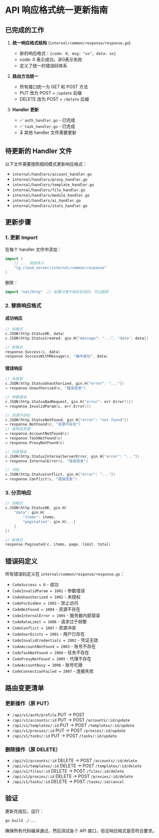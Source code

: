 # API 响应格式统一更新指南

## 已完成的工作

1. **统一响应格式结构** (`internal/common/response/response.go`)
   - 新的响应格式：`{code: 0, msg: "xx", data: xx}`
   - code: 0 表示成功，非0表示失败
   - 定义了统一的错误码体系

2. **路由方法统一**
   - 所有接口统一为 GET 和 POST 方法
   - PUT 改为 POST + `/update` 后缀
   - DELETE 改为 POST + `/delete` 后缀

3. **Handler 更新**
   - ✅ `auth_handler.go` - 已完成
   - ✅ `task_handler.go` - 已完成
   - ⏳ 其他 handler 文件需要更新

## 待更新的 Handler 文件

以下文件需要按照相同模式更新响应格式：

- `internal/handlers/account_handler.go`
- `internal/handlers/proxy_handler.go`
- `internal/handlers/template_handler.go`
- `internal/handlers/file_handler.go`
- `internal/handlers/module_handler.go`
- `internal/handlers/ai_handler.go`
- `internal/handlers/stats_handler.go`

## 更新步骤

### 1. 更新 Import

在每个 handler 文件中添加：
```go
import (
    // ... 其他导入
    "tg_cloud_server/internal/common/response"
)
```

删除：
```go
import "net/http"  // 如果只用于响应状态码，可以删除
```

### 2. 替换响应格式

#### 成功响应
```go
// 旧格式
c.JSON(http.StatusOK, data)
c.JSON(http.StatusCreated, gin.H{"message": "...", "data": data})

// 新格式
response.Success(c, data)
response.SuccessWithMessage(c, "操作成功", data)
```

#### 错误响应
```go
// 未授权
c.JSON(http.StatusUnauthorized, gin.H{"error": "..."})
→ response.Unauthorized(c, "错误信息")

// 参数错误
c.JSON(http.StatusBadRequest, gin.H{"error": err.Error()})
→ response.InvalidParam(c, err.Error())

// 资源不存在
c.JSON(http.StatusNotFound, gin.H{"error": "not found"})
→ response.NotFound(c, "资源不存在")
// 或特定资源
→ response.AccountNotFound(c)
→ response.TaskNotFound(c)
→ response.ProxyNotFound(c)

// 内部错误
c.JSON(http.StatusInternalServerError, gin.H{"error": "..."})
→ response.InternalError(c, "错误信息")

// 冲突
c.JSON(http.StatusConflict, gin.H{"error": "..."})
→ response.Conflict(c, "错误信息")
```

### 3. 分页响应

```go
// 旧格式
c.JSON(http.StatusOK, gin.H{
    "data": gin.H{
        "items": items,
        "pagination": gin.H{...}
    }
})

// 新格式
response.Paginated(c, items, page, limit, total)
```

## 错误码定义

所有错误码定义在 `internal/common/response/response.go`：

- `CodeSuccess = 0` - 成功
- `CodeInvalidParam = 1001` - 参数错误
- `CodeUnauthorized = 1002` - 未授权
- `CodeForbidden = 1003` - 禁止访问
- `CodeNotFound = 1004` - 资源不存在
- `CodeInternalError = 1005` - 服务器内部错误
- `CodeRateLimit = 1006` - 请求过于频繁
- `CodeConflict = 1007` - 资源冲突
- `CodeUserExists = 2001` - 用户已存在
- `CodeInvalidCredentials = 2002` - 凭证无效
- `CodeAccountNotFound = 2003` - 账号不存在
- `CodeTaskNotFound = 2004` - 任务不存在
- `CodeProxyNotFound = 2005` - 代理不存在
- `CodeAccountBusy = 2006` - 账号忙碌
- `CodeConnectionFailed = 2007` - 连接失败

## 路由变更清单

### 更新操作（原 PUT）
- `/api/v1/auth/profile` PUT → POST
- `/api/v1/accounts/:id` PUT → POST `/accounts/:id/update`
- `/api/v1/templates/:id` PUT → POST `/templates/:id/update`
- `/api/v1/proxies/:id` PUT → POST `/proxies/:id/update`
- `/api/v1/tasks/:id` PUT → POST `/tasks/:id/update`

### 删除操作（原 DELETE）
- `/api/v1/accounts/:id` DELETE → POST `/accounts/:id/delete`
- `/api/v1/templates/:id` DELETE → POST `/templates/:id/delete`
- `/api/v1/files/:id` DELETE → POST `/files/:id/delete`
- `/api/v1/proxies/:id` DELETE → POST `/proxies/:id/delete`
- `/api/v1/tasks/:id` DELETE → POST `/tasks/:id/cancel`

## 验证

更新完成后，运行：
```bash
go build ./...
```

确保所有代码编译通过，然后测试各个 API 接口，验证响应格式是否符合要求。

